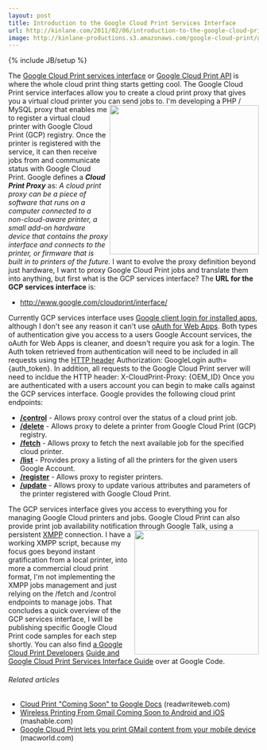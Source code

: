 ```yaml
---
layout: post
title: Introduction to the Google Cloud Print Services Interface
url: http://kinlane.com/2011/02/06/introduction-to-the-google-cloud-print-services-interface/
image: http://kinlane-productions.s3.amazonaws.com/google-cloud-print/google-cloud-print.png
---
```

{% include JB/setup %}
The <a href="http://code.google.com/apis/cloudprint/docs/proxyinterfaces.html" target="_blank">Google Cloud Print services interface</a> or <a href="http://code.google.com/apis/cloudprint/docs/proxyinterfaces.html" target="_blank">Google Cloud Print API</a> is where the whole cloud print thing starts getting cool.
The Google Cloud Print service interfaces allow you to create a cloud print proxy that gives you a virtual cloud printer you can send jobs to. <img src="http://kinlane-productions.s3.amazonaws.com/google-cloud-print/google-cloud-print.png"  width="300" align="right" /> I'm developing a PHP / MySQL proxy that enables me to register a virtual cloud printer with Google Cloud Print (GCP) registry. Once the printer is registered with the service, it can then receive jobs from and communicate status with Google Cloud Print.
Google defines a <strong><em>Cloud Print Proxy</em></strong> as: <em>A cloud print proxy can be a piece of software that runs on a computer connected to a non-cloud-aware printer, a small add-on hardware device that contains the proxy interface and connects to the printer, or firmware that is built in to printers of the future.</em>
I want to evolve the proxy definition beyond just hardware, I want to proxy Google Cloud Print jobs and translate them into anything, but first what is the GCP services interface?
The <strong>URL for the GCP services interface</strong> is:
<ul>
     <li>
          <a href="http://www.google.com/cloudprint/interface/" target="_blank">http://www.google.com/cloudprint/interface/</a>
     </li>
</ul>Currently GCP services interface uses <a href="http://code.google.com/apis/accounts/docs/AuthForInstalledApps.html" target="_blank">Google client login for installed apps</a>, although I don't see any reason it can't use <a href="http://code.google.com/apis/accounts/docs/OAuth.html" target="_blank">oAuth for Web Apps</a>. Both types of authentication give you access to a users Google Account services, the oAuth for Web Apps is cleaner, and doesn't require you ask for a login.
The Auth token retrieved from authentication will need to be included in all requests using the <a class="zem_slink" title="List of HTTP header fields" rel="wikipedia" href="http://en.wikipedia.org/wiki/List_of_HTTP_header_fields">HTTP header</a> Authorization: GoogleLogin auth={auth_token}.
In addition, all requests to the Google Cloud Print server will need to incldue the HTTP header: X-CloudPrint-Proxy: {OEM_ID}
Once you are authenticated with a users account you can begin to make calls against the GCP services interface. Google provides the following cloud print endpoints:
<ul>
     <li>
          <strong><a href="http://www.kinlane.com/2011/02/google-cloud-print-control/" target="_blank">/control</a></strong> - Allows proxy control over the status of a cloud print job.
     </li>
     <li>
          <strong><a href="http://www.kinlane.com/2011/02/google-cloud-print-delete/">/delete</a></strong> - Allows proxy to delete a printer from Google Cloud Print (GCP) registry.
     </li>
     <li>
          <strong><a href="http://www.kinlane.com/2011/02/2822/">/fetch</a></strong> - Allows proxy to fetch the next available job for the specified cloud printer.
     </li>
     <li>
          <strong><a href="http://www.kinlane.com/2011/02/google-cloud-print-list/">/list</a></strong> - Provides proxy a listing of all the printers for the given users Google Account.
     </li>
     <li>
          <strong><a href="http://www.kinlane.com/2011/02/google-cloud-print-register/">/register</a></strong> - Allows proxy to register printers.
     </li>
     <li>
          <strong><a href="http://www.kinlane.com/2011/02/google-cloud-print-update/" target="_blank">/update</a></strong> - Allows proxy to update various attributes and parameters of the printer registered with Google Cloud Print.
     </li>
</ul>The GCP services interface gives you access to everything you for managing Google Cloud printers and jobs. Google Cloud Print can also provide print job availability notification through Google Talk, using a persistent <a class="zem_slink" title="Extensible Messaging and Presence Protocol" rel="wikipedia" href="http://en.wikipedia.org/wiki/Extensible_Messaging_and_Presence_Protocol">XMPP</a> connection. <a href="http://www.mimeo.com" target="_blank"><img src="http://kinlane-productions.s3.amazonaws.com/mimeo-logo.jpg"  width="250" align="right" /></a> I have a working XMPP script, because my focus goes beyond instant gratification from a local printer, into more a commercial cloud print format, I'm not implementing the XMPP jobs management and just relying on the /fetch and /control endpoints to manage jobs.
That concludes a quick overview of the GCP services interface, I will be publishing specific Google Cloud Print code samples for each step shortly. You can also find <a href="http://code.google.com/apis/cloudprint/docs/devguide.html" target="_blank">a Google Cloud Print Developers</a> <a href="http://code.google.com/apis/cloudprint/docs/proxyinterfaces.html" target="_blank">Guide and Google Cloud Print Services Interface Guide</a> over at Google Code.
<h6 class="zemanta-related-title c2">
     Related articles
</h6>
<ul class="zemanta-article-ul">
     <li class="zemanta-article-ul-li">
          <a href="http://www.readwriteweb.com/archives/cloud_print_coming_soon_to_google_docs.php">Cloud Print "Coming Soon" to Google Docs</a> (readwriteweb.com)
     </li>
     <li class="zemanta-article-ul-li">
          <a href="http://mashable.com/2011/01/24/google-cloud-print-gmail-mobile/">Wireless Printing From Gmail Coming Soon to Android and iOS</a> (mashable.com)
     </li>
     <li class="zemanta-article-ul-li">
          <a href="http://www.macworld.com/article/157364/2011/01/cloudprint.html?lsrc=rss_main">Google Cloud Print lets you print GMail content from your mobile device</a> (macworld.com)
     </li>
</ul>